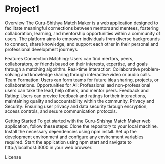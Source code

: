 # Project1
Overview
The Guru-Shishya Match Maker is a web application designed to facilitate meaningful connections between mentors and mentees, fostering collaboration, learning, and mentorship opportunities within a community of users. The platform aims to empower individuals from diverse backgrounds to connect, share knowledge, and support each other in their personal and professional development journeys.

Features
Connection Matching: Users can find mentors, peers, collaborators, or friends based on their interests, expertise, and goals through a matching algorithm.
Real-time Interaction: Collaborative problem-solving and knowledge sharing through interactive video or audio calls.
Team Formation: Users can form teams for future idea sharing, projects, or collaborations.
Opportunities for All: Professional and non-professional users can take the lead, help others, and mentor peers.
Feedback and Rating: Users can provide feedback and ratings for their interactions, maintaining quality and accountability within the community.
Privacy and Security: Ensuring user privacy and data security through encryption, access controls, and secure communication protocols.

Getting Started
To get started with the Guru-Shishya Match Maker web application, follow these steps:
Clone the repository to your local machine.
Install the necessary dependencies using npm install.
Set up the development environment and configure any environment variables required.
Start the application using npm start and navigate to http://localhost:3000 in your web browser.

License
###

